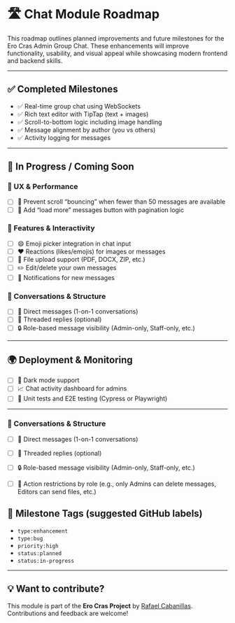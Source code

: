 # 🛣️ Chat Module Roadmap

This roadmap outlines planned improvements and future milestones for the Ero Cras Admin Group Chat. These enhancements will improve functionality, usability, and visual appeal while showcasing modern frontend and backend skills.

---

## ✅ Completed Milestones

- ✅ Real-time group chat using WebSockets
- ✅ Rich text editor with TipTap (text + images)
- ✅ Scroll-to-bottom logic including image handling
- ✅ Message alignment by author (you vs others)
- ✅ Activity logging for messages

---

## 🚧 In Progress / Coming Soon

### 🧠 UX & Performance
- [ ] 🚫 Prevent scroll “bouncing” when fewer than 50 messages are available
- [ ] 🧩 Add “load more” messages button with pagination logic

### 🎨 Features & Interactivity
- [ ] 😄 Emoji picker integration in chat input
- [ ] ❤️ Reactions (likes/emojis) for images or messages
- [ ] 📎 File upload support (PDF, DOCX, ZIP, etc.)
- [ ] ✏️ Edit/delete your own messages
- [ ] 📢 Notifications for new messages

### 🔐 Conversations & Structure
- [ ] 👥 Direct messages (1-on-1 conversations)
- [ ] 🧵 Threaded replies (optional)
- [ ] 🔒 Role-based message visibility (Admin-only, Staff-only, etc.)

---

## 🌍 Deployment & Monitoring
- [ ] 🌈 Dark mode support
- [ ] 📈 Chat activity dashboard for admins
- [ ] 🧪 Unit tests and E2E testing (Cypress or Playwright)

---

### 🔐 Conversations & Structure
- [ ] 👥 Direct messages (1-on-1 conversations)
- [ ] 🧵 Threaded replies (optional)
- [ ] 🔒 Role-based message visibility (Admin-only, Staff-only, etc.)
- [ ] 🛑 Action restrictions by role (e.g., only Admins can delete messages, Editors can send files, etc.)


## 📅 Milestone Tags (suggested GitHub labels)
- `type:enhancement`
- `type:bug`
- `priority:high`
- `status:planned`
- `status:in-progress`

---

## 💡 Want to contribute?
This module is part of the **Ero Cras Project** by [Rafael Cabanillas](https://github.com/rafacabanillas). Contributions and feedback are welcome!
